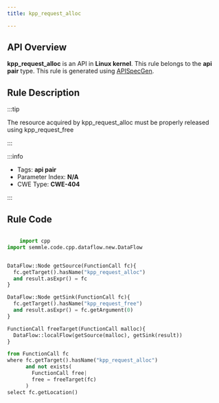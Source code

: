```yaml
---
title: kpp_request_alloc

---
```



## API Overview
**kpp_request_alloc** is an API in **Linux kernel**. This rule belongs to the **api pair** type. This rule is generated using [APISpecGen](../../tools/APISpecGen).
## Rule Description

:::tip

The resource acquired by kpp_request_alloc must be properly released using kpp_request_free

:::

:::info

- Tags: **api pair**
- Parameter Index: **N/A**
- CWE Type: **CWE-404**

:::

## Rule Code
```python

    import cpp
import semmle.code.cpp.dataflow.new.DataFlow


DataFlow::Node getSource(FunctionCall fc){
  fc.getTarget().hasName("kpp_request_alloc")
  and result.asExpr() = fc
}

DataFlow::Node getSink(FunctionCall fc){
  fc.getTarget().hasName("kpp_request_free")
  and result.asExpr() = fc.getArgument(0)
}

FunctionCall freeTarget(FunctionCall malloc){
  DataFlow::localFlow(getSource(malloc), getSink(result))
}

from FunctionCall fc
where fc.getTarget().hasName("kpp_request_alloc")
      and not exists(
        FunctionCall free| 
        free = freeTarget(fc)
      )
select fc.getLocation()

    
```